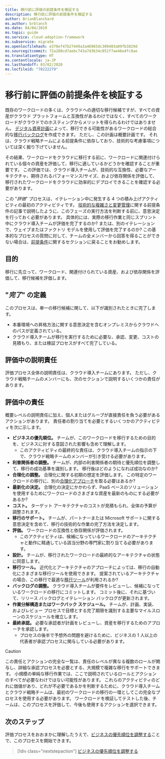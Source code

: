 ```yaml
---
title: 移行前に評価の前提条件を検証する
description: 移行前に評価の前提条件を検証する
author: BrianBlanchard
ms.author: brblanch
ms.date: 04/04/2019
ms.topic: guide
ms.service: cloud-adoption-framework
ms.subservice: migrate
ms.openlocfilehash: e370ef47b27449a3a46965dc309403a09fb3829d
ms.sourcegitcommit: 72a280cd7aebc743a7d3634c051f7ae46e4fc9ae
ms.translationtype: HT
ms.contentlocale: ja-JP
ms.lasthandoff: 03/02/2020
ms.locfileid: "78222279"
---
```

# <a name="validate-assessment-assumptions-before-migration"></a>移行前に評価の前提条件を検証する

既存のワークロードの多くは、クラウドへの適切な移行候補ですが、すべての資産がクラウド プラットフォームと互換性があるわけではなく、すべてのワークロードがクラウドでのホスティングからメリットを得られるわけではありません。 [デジタル資産計画](../../../digital-estate/index.md)によって、移行できる可能性があるワークロードの総合的な[移行バックログ](../prerequisites/technical-complexity.md#migration-backlog-aligning-business-priorities-and-timing)を作成できます。 ただし、この計画は概要計画です。 それは、クラウド戦略チームによる前提条件に依存しており、技術的な考慮事項については深く掘り下げていません。

その結果、ワークロードをクラウドに移行する前に、ワークロードに関連付けられている個々の資産を評価して、移行に適しているかどうかを確認することが重要です。 この評価では、クラウド導入チームが、技術的な互換性、必要なアーキテクチャ、期待されるパフォーマンス/サイズ、および依存関係を評価して、移行されたワークロードをクラウドに効率的にデプロイできることを確認する必要があります。

この "*評価*" プロセスは、イテレーション中に発生する 4 つの積み上げアクティビティの最初のアクティビティです。 [技術的な複雑さと変更管理](../prerequisites/technical-complexity.md)に関する前提条件の記事で説明したように、このフェーズの実行方法を判断する前に、意思決定を行っておく必要があります。 具体的には、実際の移行作業と同じスプリント中にクラウド導入チームが評価を完了するのか? または、別のイテレーションで、ウェイブまたはファクトリ モデルを使用して評価を完了するのか? この基本的なプロセスの質問に対して、チームの全メンバーから回答を得ることができない場合は、[前提条件](../prerequisites/index.md)に関するセクションに戻ることをお勧めします。

## <a name="objective"></a>目的

移行に先立って、ワークロード、関連付けられている資産、および依存関係を評価して、移行候補を評価します。

## <a name="definition-of-done"></a>"*完了*" の定義

このプロセスは、単一の移行候補に関して、以下が識別されたときに完了します。

- 本番環境への昇格方法に関する意思決定を含むオンプレミスからクラウドへのパスが定義されている。
- クラウド導入チームが移行を実行するために必要な、承認、変更、コストの見積もり、または検証プロセスがすべて完了している。

## <a name="accountability-during-assessment"></a>評価中の説明責任

評価プロセス全体の説明責任は、クラウド導入チームにあります。 ただし、クラウド戦略チームのメンバーにも、次のセクションで説明するいくつかの責任があります。

## <a name="responsibilities-during-assessment"></a>評価中の責任

概要レベルの説明責任に加え、個人またはグループが直接責任を負う必要があるアクションがあります。 責任者の割り当てを必要とするいくつかのアクティビティを次に示します。

- **ビジネスの優先順位。** チームが、このワークロードを移行するための目的を、ビジネスに対する意図された影響も含めて理解します。
  - このアクティビティの最終的な責任は、クラウド導入チームの指示の下で、クラウド戦略チームのメンバーが引き受ける必要があります。
- **利害関係者の調整。** チームが、内部の利害関係者の期待と優先順位を調整して、移行の成功基準を識別します。 移行後はどのようになれば成功なのか?
- **合理化の調整。** 合理化に関する初期の想定を評価します。 この特定のワークロードの移行に、別の[合理化アプローチ](../../../digital-estate/rationalize.md)を取る必要はあるか?
- **最新化の決定。** 合理化の決定にかかわらず、PaaS ベースのソリューションを使用するためにワークロードのさまざまな資産を最新のものにする必要があるか?
- **コスト。** ターゲット アーキテクチャのコストが見積もられ、全体の予算が調整されます。
- **移行のサポート。** チームが、パートナーまたは Microsoft サポートに関する意思決定を含めて、移行の技術的な作業の完了方法を決定します。
- **評価。** ワークロードの互換性と依存関係が評価されます。
  - このアクティビティは、候補になっているワークロードのアーキテクチャと動作に精通している該当分野の専門家に割り当てる必要があります。
- **設計。** チームが、移行されたワークロードの最終的なアーキテクチャの状態に同意します。
- **移行ツール。** 近代化とアーキテクチャのアプローチによっては、移行の自動化にさまざまな移行ツールを使用できます。 提案されているアーキテクチャの場合、この移行で最適な[移行ツール](../../../decision-guides/migrate-decision-guide/index.md)が利用されるか?
- **バックログの調整。** クラウド導入チームが要件をレビューし、候補になっているワークロードの移行にコミットします。 コミット後に、それに基づいて、リリース バックログとイテレーション バックログが更新されます。
- **作業分解構造またはワークバック スケジュール。** チームが、計画、実装、およびレビュー プロセスで目標とする完了期限を識別する主要なマイルスローンのスケジュールを確立します。
- **最終承認。** 必要な承認者が計画をレビューし、資産を移行するためのアプローチを承認します。
  - プロセスの後半で予想外の問題を避けるために、ビジネスの 1 人以上の代表者が承認プロセスに関与している必要があります。

> [!CAUTION]
> この責任とアクションの完全な一覧は、責任のレベルが異なる複数のロールが関与し、詳細な承認プロセスを必要とする、大規模で複雑な移行をサポートできます。 小規模の単純な移行作業では、ここで説明されているロールとアクションのすべてが必要なわけではない可能性があります。 これらのアクティビティのどれに価値があり、どれが不必要であるかを判断するために、クラウド導入チームとクラウド戦略チームは、最初のワークロードの移行の一環としてこの完全なプロセスを使用する必要があります。 ワークロードを検証してテストした後、チームは、このプロセスを評価して、今後も使用するアクションを選択できます。

## <a name="next-steps"></a>次のステップ

評価プロセスをおおまかに理解したうえで、[ビジネスの優先順位を調整する](./business-priorities.md)ことで、このプロセスを開始できます。

> [!div class="nextstepaction"]
> [ビジネスの優先順位を調整する](./business-priorities.md)
